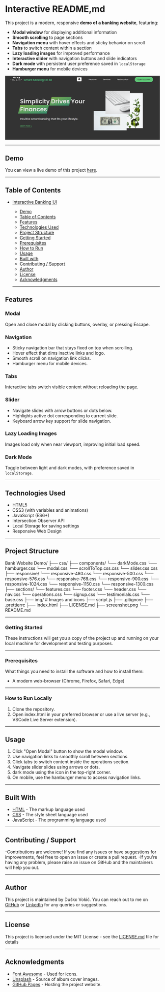 # Interactive README,md

This project is a modern, responsive **demo of a banking website**, featuring:

- **Modal window** for displaying additional information
- **Smooth scrolling** to page sections
- **Navigation menu** with hover effects and sticky behavior on scroll
- **Tabs** to switch content within a section
- **Lazy loading images** for improved performance
- **Interactive slider** with navigation buttons and slide indicators
- **Dark mode** with persistent user preference saved in `localStorage`
- **Hamburger menu** for mobile devices

![Interactive Bank Website Demo](screenshot.png)

---

## Demo

You can view a live demo of this project [here](#).

---

## Table of Contents

- [Interactive Banking UI](#interactive-banking-ui)

  - [Demo](#demo)
  - [Table of Contents](#table-of-contents)
  - [Features](#features)
  - [Technologies Used](#technologies-used)
  - [Project Structure](#project-structure)
  - [Getting Started](#getting-started)
  - [Prerequisites](#prerequisites)
  - [How to Run](#how-to-run)
  - [Usage](#usage)
  - [Built with](#built-with)
  - [Contributing / Support](#contributing--support)
  - [Author](#author)
  - [License](#license)
  - [Acknowledgments](#acknowledgments)

  ***

## Features

### Modal

Open and close modal by clicking buttons, overlay, or pressing Escape.

### Navigation

- Sticky navigation bar that stays fixed on top when scrolling.
- Hover effect that dims inactive links and logo.
- Smooth scroll on navigation link clicks.
- Hamburger menu for mobile devices.

### Tabs

Interactive tabs switch visible content without reloading the page.

### Slider

- Navigate slides with arrow buttons or dots below.
- Highlights active dot corresponding to current slide.
- Keyboard arrow key support for slide navigation.

### Lazy Loading Images

Images load only when near viewport, improving initial load speed.

### Dark Mode

Toggle between light and dark modes, with preference saved in `localStorage`.

---

## Technologies Used

- HTML5
- CSS3 (with variables and animations)
- JavaScript (ES6+)
- Intersection Observer API
- Local Storage for saving settings
- Responsive Web Design

---

## Project Structure

Bank Website Demo/
├── css/
├── components/
└── darkMode.css
└── hamburger.css
└── modal.css
└── scrollToTop.css.css
└── slider.css.css
├── responsive/
└── responsive-480.css
└── responsive-500.css
└── responsive-576.css
└── responsive-768.css
└── responsive-900.css
└── responsive-1024.css
└── responsive-1150.css
└── responsive-1300.css
├── sections/
└── features.css
└── footer.css
└── header.css
└── nav.css
└── operations.css
└── signup.css
└── testimonials.css
└── base.css
├── img/ # Images and icons
├── script.js
├── .gitignore
├── .prettierrc
├── index.html
├── LICENSE.md
├── screenshot.png
└── README.md

---

### Getting Started

These instructions will get you a copy of the project up and running on your local machine for development and testing purposes.

---

### Prerequisites

What things you need to install the software and how to install them:

- A modern web-browser (Chrome, Firefox, Safari, Edge)

---

### How to Run Locally

1. Clone the repository.
2. Open index.html in your preferred browser or use a live server (e.g., VSCode Live Server extension).

---

## Usage

1. Click "Open Modal" button to show the modal window.
2. Use navigation links to smoothly scroll between sections.
3. Click tabs to switch content inside the operations section.
4. Navigate slider slides using arrows or dots.
5. dark mode using the icon in the top-right corner.
6. On mobile, use the hamburger menu to access navigation links.

---

## Built With

- [HTML](https://developer.mozilla.org/en-US/docs/Web/HTML) - The markup language used
- [CSS](https://developer.mozilla.org/en-US/docs/Web/CSS) - The style sheet language used
- [JavaScript](https://developer.mozilla.org/en-US/docs/Web/JavaScript) - The programming language used

---

## Contributing / Support

-Contributions are welcome! If you find any issues or have suggestions for improvements, feel free to open an issue or create a pull request.
-If you're having any problem, please raise an issue on GitHub and the maintainers will help you out.

---

## Author

This project is maintained by Duško Vokić. You can reach out to me on [GitHub](https://github.com/D-vokic?tab=repositories) or [LinkedIn](https://www.linkedin.com/in/du%C5%A1ko-voki%C4%87-0337a2106) for any queries or suggestions.

---

## License

This project is licensed under the MIT License - see the [LICENSE.md](LICENSE.md) file for details

---

## Acknowledgments

- [Font Awesome](https://fontawesome.com/) - Used for icons.
- [Unsplash](https://unsplash.com/) - Source of album cover images.
- [GitHub Pages](https://pages.github.com/) - Hosting the project website.

